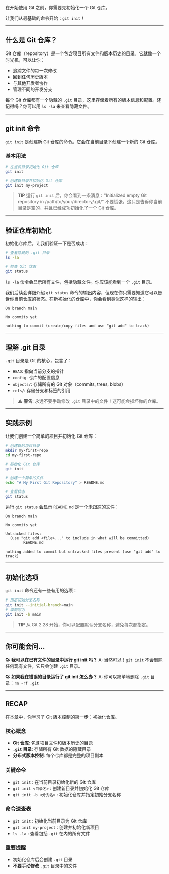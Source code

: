 在开始使用 Git 之前，你需要先初始化一个 Git 仓库。

让我们从最基础的命令开始：`git init`！

---

## 什么是 Git 仓库？ 

Git 仓库（repository）是一个包含项目所有文件和版本历史的目录。它就像一个时光机，可以让你：
- 追踪文件的每一次修改
- 回到任何历史版本
- 与其他开发者协作
- 管理不同的开发分支

每个 Git 仓库都有一个隐藏的 `.git` 目录，这里存储着所有的版本信息和配置。还记得吗？你可以用 `ls -la` 来查看隐藏文件。

---

## git init 命令

`git init` 是创建新 Git 仓库的命令。它会在当前目录下创建一个新的 Git 仓库。

### 基本用法

```bash
# 在当前目录初始化 Git 仓库
git init

# 创建新目录并初始化 Git 仓库
git init my-project
```

> **TIP** 运行 `git init` 后，你会看到一条消息："Initialized empty Git repository in /path/to/your/directory/.git/" 不要慌张，这只是告诉你当前目录是空的，并且已经成功初始化了一个 Git 仓库。

---

## 验证仓库初始化

初始化仓库后，让我们验证一下是否成功：

```bash
# 查看隐藏的 .git 目录
ls -la

# 检查 Git 状态
git status
```

`ls -la` 命令会显示所有文件，包括隐藏文件。你应该能看到一个 `.git` 目录。

我们后续会详细介绍 `git status` 命令的输出内容，但现在你只需要知道它可以告诉你当前仓库的状态。在新初始化的仓库中，你会看到类似这样的输出：

```
On branch main

No commits yet

nothing to commit (create/copy files and use "git add" to track)
```

---

## 理解 .git 目录

`.git` 目录是 Git 的核心，包含了：
- `HEAD`: 指向当前分支的指针
- `config`: 仓库的配置信息
- `objects/`: 存储所有的 Git 对象（commits, trees, blobs）
- `refs/`: 存储分支和标签的引用

> ⚠️ **警告**: 永远不要手动修改 `.git` 目录中的文件！这可能会损坏你的仓库。

---

## 实践示例

让我们创建一个简单的项目并初始化 Git 仓库：

```bash
# 创建新的项目目录
mkdir my-first-repo
cd my-first-repo

# 初始化 Git 仓库
git init

# 创建一个简单的文件
echo "# My First Git Repository" > README.md

# 查看状态
git status
```

运行 `git status` 会显示 `README.md` 是一个未跟踪的文件：

```
On branch main

No commits yet

Untracked files:
  (use "git add <file>..." to include in what will be committed)
        README.md

nothing added to commit but untracked files present (use "git add" to track)
```

---

## 初始化选项

`git init` 命令还有一些有用的选项：

```bash
# 指定初始分支名称
git init --initial-branch=main
# 或简写为
git init -b main
```

> **TIP** 从 Git 2.28 开始，你可以配置默认分支名称，避免每次都指定。

---

## 你可能会问...

**Q: 我可以在已有文件的目录中运行 git init 吗？**
A: 当然可以！`git init` 不会删除任何现有文件，它只会创建 `.git` 目录。

**Q: 如果我在错误的目录运行了 git init 怎么办？**
A: 你可以简单地删除 `.git` 目录：`rm -rf .git`

---

## RECAP

在本章中，你学习了 Git 版本控制的第一步：初始化仓库。

### 核心概念

- **Git 仓库**: 包含项目文件和版本历史的目录
- **`.git` 目录**: 存储所有 Git 数据的隐藏目录
- **分布式版本控制**: 每个仓库都是完整的项目副本

### 关键命令

- `git init` : 在当前目录初始化新的 Git 仓库
- `git init <目录名>` : 创建新目录并初始化 Git 仓库
- `git init -b <分支名>` : 初始化仓库并指定初始分支名称

### 命令速查表

- `git init` : 初始化当前目录为 Git 仓库
- `git init my-project` : 创建并初始化新项目
- `ls -la` : 查看包括 `.git` 在内的所有文件

### 重要提醒

- 初始化仓库后会创建 `.git` 目录
- **不要手动修改** `.git` 目录中的文件